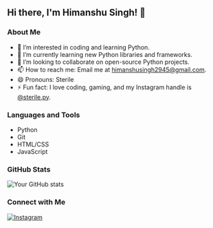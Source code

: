 ## Hi there, I'm Himanshu Singh! 👋

### About Me

- 👀 I’m interested in coding and learning Python.
- 🌱 I’m currently learning new Python libraries and frameworks.
- 💞️ I’m looking to collaborate on open-source Python projects.
- 📫 How to reach me: Email me at himanshusingh2945@gmail.com.
- 😄 Pronouns: Sterile
- ⚡ Fun fact: I love coding, gaming, and my Instagram handle is [@sterile.py](https://instagram.com/sterile.py/).

### Languages and Tools

- Python
- Git
- HTML/CSS
- JavaScript

### GitHub Stats

![Your GitHub stats](https://github-readme-stats.vercel.app/api?username=Sterile-Gaming&show_icons=true&theme=radical)

### Connect with Me

[![Instagram](https://img.shields.io/badge/Instagram-sterile.py-purple?style=flat-square&logo=instagram)](https://instagram.com/sterile.py/)
